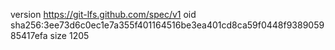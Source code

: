 version https://git-lfs.github.com/spec/v1
oid sha256:3ee73d6c0ec1e7a355f401164516be3ea401cd8ca59f0448f938905985417efa
size 1205
